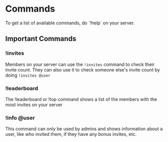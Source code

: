 # Commands

To get a list of available commands, do \`!help\` on your server.

## Important Commands

### !invites

Members on your server can use the `!invites` command to check their invite count. They can also use it to check someone else's invite count by doing `!invites @user`

### !leaderboard

The !leaderboard or !top command shows a list of the members with the most invites on your server

### !info @user

This command can only be used by admins and shows information about a user, like who invited them, if they have any bonus invites, etc.

